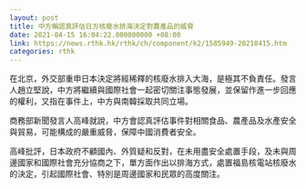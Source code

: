 ```yaml
---
layout: post
title: 中方稱認真評估日方核廢水排海決定對農產品的威脅
date: 2021-04-15 16:04:22.000000000 +08:00
link: https://news.rthk.hk/rthk/ch/component/k2/1585949-20210415.htm
categories: rthk
---
```


在北京，外交部重申日本決定將經稀釋的核廢水排入大海，是極其不負責任。發言人趙立堅說，中方將繼續與國際社會一起密切關注事態發展，並保留作進一步回應的權利，又指在事件上，中方與南韓採取共同立場。

商務部新聞發言人高峰就說，中方會認真評估事件對相關食品、農產品及水產安全與貿易，可能構成的嚴重威脅，保障中國消費者安全。

高峰批評，日本政府不顧國內、外質疑和反對，在未用盡安全處置手段，及未與周邊國家和國際社會充分協商之下，單方面作出以排海方式，處置福島核電站核廢水的決定，引起國際社會、特別是周邊國家和民眾的高度關注。
